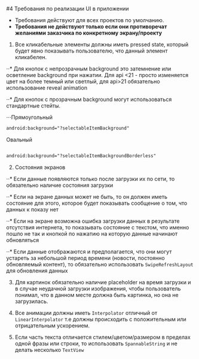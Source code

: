 #4 Требования по реализации UI в приложении

* Требования действуют для всех проектов по умолчанию.
* __Требования не действуют только если они противоречат желаниями заказчика по конкретному экрану/проекту__

1. Все кликабельные элементы должны иметь pressed state, который будет явно показывать пользователю, что данный элемент кликабелен.

⋅⋅*  Для кнопок с непрозрачным background это затемнение или осветление background при нажатии. Для api <21 - просто изменяется цвет на более темный или светлый, для api>21 обязательно использование reveal animation

⋅⋅* Для кнопок с прозрачным background могут использоваться стандартные стейты.

⋅⋅⋅Прямоугольный
```xml
android:background="?selectableItemBackground"
```

Овальный
```xml

android:background="?selectableItemBackgroundBorderless"
```

2. Состояния экранов

⋅⋅* Если данные появляются только после загрузки их по сети, то обязательно наличие состояния загрузки

⋅⋅* Если на экране данных может не быть, то он  должен иметь состояние для этого, которое будет показывать сообщение о том, что данных к показу нет

⋅⋅* Если на экране возможна ошибка загрузки данных в результате отсутствия интернета, то показывать состояние с текстом, что именно пошло не так и кнопкой по нажатию на которую данные начинают обновляться

⋅⋅* Если данные отображаются и предполагается, что они могут устареть за небольшой период времени (новости, постоянно обновляемый контент), то обязательно использовать `SwipeRefreshLayout` для обновления данных

3. Для картинок обязательно наличие placeholder на время загрузки и в случае неудачной загрузки изображения, чтобы пользователь понимал, что в данном месте должна быть картинка, но она не загрузилась. 

4. Все анимации должны иметь `Interpolator` отличный от `LinearInterpolator` т.е должны происходить с положительным или отрицательным ускорением. 

5. Если часть текста отличается стилем/цветом/размером в пределах одной фразы или строки, то использовать `SpannableString` и не делать несколько `TextView`
